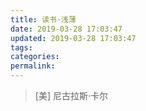 ```yaml
---
title: 读书·浅薄
date: 2019-03-28 17:03:47
updated: 2019-03-28 17:03:47
tags:
categories:
permalink:
---
```


> [美] 尼古拉斯·卡尔